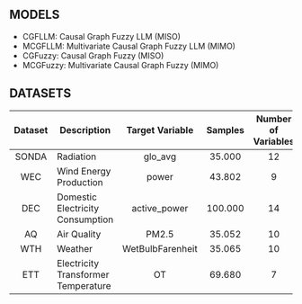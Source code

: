 ## MODELS

- CGFLLM: Causal Graph Fuzzy LLM (MISO)
- MCGFLLM: Multivariate Causal Graph Fuzzy LLM (MIMO)
- CGFuzzy: Causal Graph Fuzzy (MISO)
- MCGFuzzy: Multivariate Causal Graph Fuzzy (MIMO)


## DATASETS

| Dataset | Description                        | Target Variable        | Samples  | Number of Variables | Granularity |
|:-------:|------------------------------------|:----------------------:|:--------:|:--------------:|:-----------:|
| SONDA   | Radiation                          | glo_avg                | 35.000   | 12             | 1 min       |
| WEC     | Wind Energy Production             | power                  | 43.802   | 9              | 1 h         |
| DEC     | Domestic Electricity Consumption   | active_power           | 100.000  | 14             | 1 min       |
| AQ      | Air Quality                        | PM2.5                  | 35.052   | 10             | 1 h         |
| WTH     | Weather                            | WetBulbFarenheit       | 35.065   | 10             | 1 h         |
| ETT     | Electricity Transformer Temperature| OT                     | 69.680   | 7              | 15 min      |


